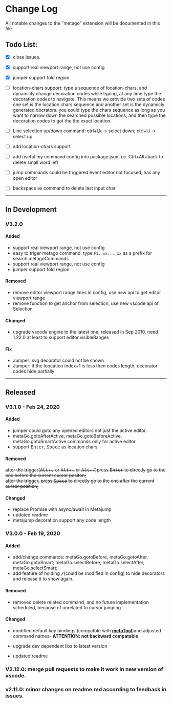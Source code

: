 # Change Log
All notable changes to the "metago" extension will be documented in this file.

## Todo List:
   - [x] close issues. 
   - [x] support real viewport range, not use config
   - [x] jumper support fold region
   - [ ] location-chars support: type a sequence of location-chars, and dynamicly change decoration codes while typing, at any time type the decoration codes to navigate. This means we provide two sets of codes one set is the location chars sequence and another set is the dynamicly generated docrators. you could type the chars sequence as long as you want to narrow down the searched possible locations, and then type the decoration codes to got the the exact location.
   - [ ] Line selection up/down command: 
      ctrl+l,k -> select down; ctrl+l,i -> select up
   - [ ] add location-chars support
   - [ ] add useful my command config into package.json. i.e. Ctrl+Alt+back to delete small word left
   - [ ] jump commands could be triggered event editor not focused, has any open editor
   - [ ] backspace as command to delete last input char


---     
## In Development
### V3.2.0
#### Added
* support real viewport range, not use config
* easy to triger metago command: type `F1, xx...`. `xx` as a prefix for search metagoCommands
* support real viewport range, not use config
* jumper support fold region
#### Removed
* remove editor viewport range lines in config, use new api to get editor viewport range
* remove function to get anchor from selection, use new vscode api of Selection
#### Changed
   - upgrade vscode engine to the latest one, released in Sep 2019, need 1.22.0 at least to support editor.visibleRanges
#### Fix
   - Jumper: svg decorator could not be shown
   - Jumper: if the loocation index+1 is less then codes length, decorator codes hide partially
---

## Released
### V3.1.0 - Feb 24, 2020
#### Added
* jumper could goto any opened editors not just the active editor.
* metaGo.gotoAfterActive, metaGo.gotoBeforeActive, metaGo.gotoSmartActive commands only for active editor.
* support <kbd>Enter</kbd>, <kbd>Space</kbd> as location chars.
#### Removed
~~after the trigger(<kbd>Alt</kbd>+<kbd>.</kbd> or <kbd>Alt</kbd>+<kbd>,</kbd> or  <kbd>Alt</kbd>+<kbd>\/</kbd>)press <kbd>Enter</kbd> to directly go to the one before the current cursor positon;~~    
~~after the trigger, press <kbd>Space</kbd> to directly go to the one after the current cursor position;~~
#### Changed
* replace Promise with async/await in Metajump
* updated readme
* metajump decoration support any code length

### V3.0.0 - Feb 19, 2020
#### Added
* add/change commands: metaGo.gotoBefore, metaGo.gotoAfter, metaGo.gotoSmart; metaGo.selectBefore, metaGo.selectAfter, metaGo.selectSmart; 
* add feature of holding <kbd>/</kbd>(could be modified in config) to hide decorators and release it to show again.
#### Removed
* removed delete related command, and no future implementation scheduled, because of unrelated to cursor jumping

#### Changed
* modified default key bindings (compatble with [**metaTool**](https://github.com/metatool/metatool))and adjusted command names- **ATTENTION: not backward compatable**
- upgrade dev dependent libs to latest version
* updated readme



### V2.12.0: merge  pull requests to make it work in new version of vscode.
### v2.11.0: minor changes on readme.md according to feedback in issues.
